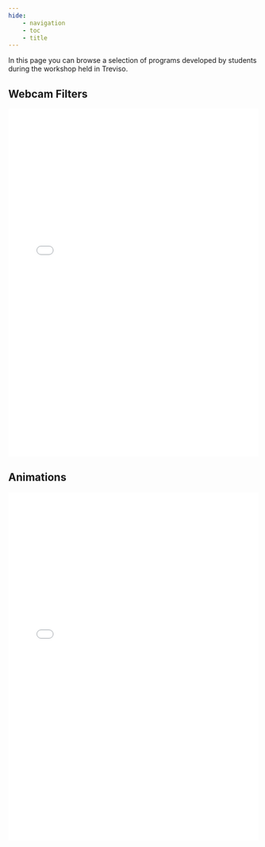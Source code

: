 ```yaml
---
hide:
    - navigation
    - toc
    - title
---
```



In this page you can browse a selection of programs developed by students during the workshop held in Treviso.

## Webcam Filters

<iframe src="./p5/webcamGrid.html" style="width: 100%; height: 700px; border: none;"></iframe>

## Animations

<iframe src="./p5/flockGrid.html" style="width: 100%; height: 700px; border: none;"></iframe>